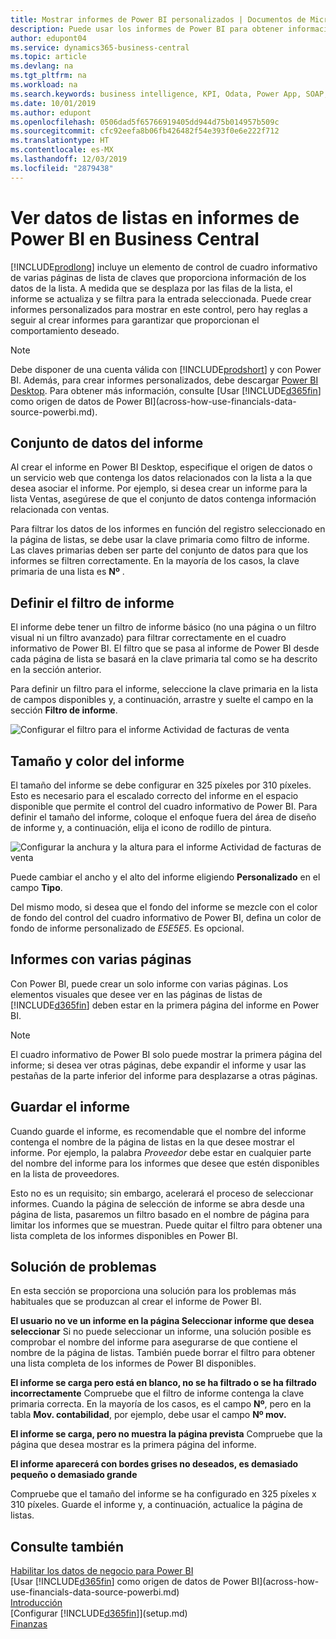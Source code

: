 ```yaml
---
title: Mostrar informes de Power BI personalizados | Documentos de Microsoft
description: Puede usar los informes de Power BI para obtener información adicional sobre los datos en las listas.
author: edupont04
ms.service: dynamics365-business-central
ms.topic: article
ms.devlang: na
ms.tgt_pltfrm: na
ms.workload: na
ms.search.keywords: business intelligence, KPI, Odata, Power App, SOAP, analysis
ms.date: 10/01/2019
ms.author: edupont
ms.openlocfilehash: 0506dad5f65766919405dd944d75b014957b509c
ms.sourcegitcommit: cfc92eefa8b06fb426482f54e393f0e6e222f712
ms.translationtype: HT
ms.contentlocale: es-MX
ms.lasthandoff: 12/03/2019
ms.locfileid: "2879438"
---
```

# <a name="viewing-list-data-in-power-bi-reports-in-business-central"></a>Ver datos de listas en informes de Power BI en Business Central

[!INCLUDE[prodlong](includes/prodlong.md)] incluye un elemento de control de cuadro informativo de varias páginas de lista de claves que proporciona información de los datos de la lista. A medida que se desplaza por las filas de la lista, el informe se actualiza y se filtra para la entrada seleccionada. Puede crear informes personalizados para mostrar en este control, pero hay reglas a seguir al crear informes para garantizar que proporcionan el comportamiento deseado.  

> [!NOTE]  
> Debe disponer de una cuenta válida con [!INCLUDE[prodshort](includes/prodshort.md)] y con Power BI. Además, para crear informes personalizados, debe descargar [Power BI Desktop](https://powerbi.microsoft.com/desktop/). Para obtener más información, consulte [Usar [!INCLUDE[d365fin](includes/d365fin_md.md)] como origen de datos de Power BI](across-how-use-financials-data-source-powerbi.md).  

## <a name="report-data-set"></a>Conjunto de datos del informe
Al crear el informe en Power BI Desktop, especifique el origen de datos o un servicio web que contenga los datos relacionados con la lista a la que desea asociar el informe. Por ejemplo, si desea crear un informe para la lista Ventas, asegúrese de que el conjunto de datos contenga información relacionada con ventas.  

Para filtrar los datos de los informes en función del registro seleccionado en la página de listas, se debe usar la clave primaria como filtro de informe. Las claves primarias deben ser parte del conjunto de datos para que los informes se filtren correctamente. En la mayoría de los casos, la clave primaria de una lista es **Nº** .  

## <a name="defining-the-report-filter"></a>Definir el filtro de informe
El informe debe tener un filtro de informe básico (no una página o un filtro visual ni un filtro avanzado) para filtrar correctamente en el cuadro informativo de Power BI. El filtro que se pasa al informe de Power BI desde cada página de lista se basará en la clave primaria tal como se ha descrito en la sección anterior.  

Para definir un filtro para el informe, seleccione la clave primaria en la lista de campos disponibles y, a continuación, arrastre y suelte el campo en la sección **Filtro de informe**.  

![Configurar el filtro para el informe Actividad de facturas de venta](./media/across-how-use-powerbi-reports-factbox/financials-powerbi-report-filter.png)

## <a name="report-size-and-color"></a>Tamaño y color del informe
El tamaño del informe se debe configurar en 325 píxeles por 310 píxeles. Esto es necesario para el escalado correcto del informe en el espacio disponible que permite el control del cuadro informativo de Power BI. Para definir el tamaño del informe, coloque el enfoque fuera del área de diseño de informe y, a continuación, elija el icono de rodillo de pintura.

![Configurar la anchura y la altura para el informe Actividad de facturas de venta](./media/across-how-use-powerbi-reports-factbox/financials-powerbi-report-sizing.png)

Puede cambiar el ancho y el alto del informe eligiendo **Personalizado** en el campo **Tipo**.

Del mismo modo, si desea que el fondo del informe se mezcle con el color de fondo del control del cuadro informativo de Power BI, defina un color de fondo de informe personalizado de *E5E5E5*. Es opcional.  

## <a name="reports-with-multiple-pages"></a>Informes con varias páginas
Con Power BI, puede crear un solo informe con varias páginas. Los elementos visuales que desee ver en las páginas de listas de [!INCLUDE[d365fin](includes/d365fin_md.md)] deben estar en la primera página del informe en Power BI.  

> [!NOTE]  
> El cuadro informativo de Power BI solo puede mostrar la primera página del informe; si desea ver otras páginas, debe expandir el informe y usar las pestañas de la parte inferior del informe para desplazarse a otras páginas.  

## <a name="saving-your-report"></a>Guardar el informe

Cuando guarde el informe, es recomendable que el nombre del informe contenga el nombre de la página de listas en la que desee mostrar el informe. Por ejemplo, la palabra *Proveedor* debe estar en cualquier parte del nombre del informe para los informes que desee que estén disponibles en la lista de proveedores.  

Esto no es un requisito; sin embargo, acelerará el proceso de seleccionar informes. Cuando la página de selección de informe se abra desde una página de lista, pasaremos un filtro basado en el nombre de página para limitar los informes que se muestran.  Puede quitar el filtro para obtener una lista completa de los informes disponibles en Power BI.  

## <a name="troubleshooting"></a>Solución de problemas
En esta sección se proporciona una solución para los problemas más habituales que se produzcan al crear el informe de Power BI.  

**El usuario no ve un informe en la página Seleccionar informe que desea seleccionar** Si no puede seleccionar un informe, una solución posible es comprobar el nombre del informe para asegurarse de que contiene el nombre de la página de listas. También puede borrar el filtro para obtener una lista completa de los informes de Power BI disponibles.  

**El informe se carga pero está en blanco, no se ha filtrado o se ha filtrado incorrectamente** Compruebe que el filtro de informe contenga la clave primaria correcta. En la mayoría de los casos, es el campo **Nº**, pero en la tabla **Mov. contabilidad**, por ejemplo, debe usar el campo **Nº mov.**

**El informe se carga, pero no muestra la página prevista** Compruebe que la página que desea mostrar es la primera página del informe.  

**El informe aparecerá con bordes grises no deseados, es demasiado pequeño o demasiado grande**

Compruebe que el tamaño del informe se ha configurado en 325 píxeles x 310 píxeles. Guarde el informe y, a continuación, actualice la página de listas.  

## <a name="see-also"></a>Consulte también

[Habilitar los datos de negocio para Power BI](admin-powerbi.md)  
[Usar [!INCLUDE[d365fin](includes/d365fin_md.md)] como origen de datos de Power BI](across-how-use-financials-data-source-powerbi.md)  
[Introducción](product-get-started.md)  
[Configurar [!INCLUDE[d365fin](includes/d365fin_md.md)]](setup.md)  
[Finanzas](finance.md)  
